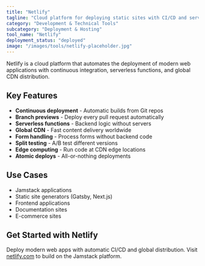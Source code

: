 ```yaml
---
title: "Netlify"
tagline: "Cloud platform for deploying static sites with CI/CD and serverless functions"
category: "Development & Technical Tools"
subcategory: "Deployment & Hosting"
tool_name: "Netlify"
deployment_status: "deployed"
image: "/images/tools/netlify-placeholder.jpg"
---
```

Netlify is a cloud platform that automates the deployment of modern web applications with continuous integration, serverless functions, and global CDN distribution.

## Key Features

- **Continuous deployment** - Automatic builds from Git repos
- **Branch previews** - Deploy every pull request automatically
- **Serverless functions** - Backend logic without servers
- **Global CDN** - Fast content delivery worldwide
- **Form handling** - Process forms without backend code
- **Split testing** - A/B test different versions
- **Edge computing** - Run code at CDN edge locations
- **Atomic deploys** - All-or-nothing deployments

## Use Cases

- Jamstack applications
- Static site generators (Gatsby, Next.js)
- Frontend applications
- Documentation sites
- E-commerce sites

## Get Started with Netlify

Deploy modern web apps with automatic CI/CD and global distribution. Visit [netlify.com](https://netlify.com) to build on the Jamstack platform.